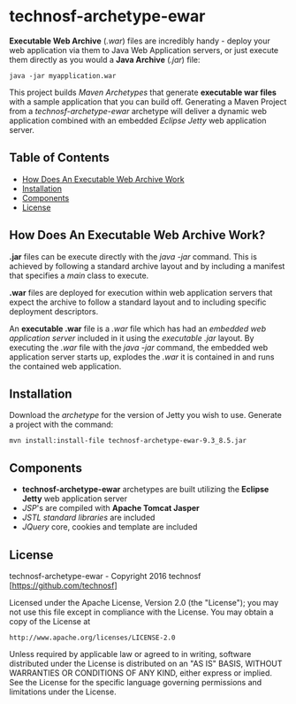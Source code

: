# technosf-archetype-ewar #

**Executable Web Archive** (*.war*) files are incredibly handy - deploy your web application via them to Java Web Application servers, or just execute them directly as you would a **Java Archive** (*.jar*) file:
	
	java -jar myapplication.war
	
This project builds _Maven Archetypes_ that generate **executable war files** with a sample application that you can build off. Generating a Maven Project from a _technosf-archetype-ewar_ archetype will deliver a dynamic web application combined with an embedded _Eclipse Jetty_ web application server.


## Table of Contents ##

- [How Does An Executable Web Archive Work](#how-does-an-executable-web-archive-work)
- [Installation ](#installation)
- [Components ](#components)
- [License](#license)


## How Does An Executable Web Archive Work? ##

**.jar** files can be execute directly with the _java -jar_ command. This is achieved by following a standard archive layout and by including a manifest that specifies a _main_ class to execute.

**.war** files are deployed for execution within web application servers that expect the archive to follow a standard layout and to including specific deployment descriptors.

An **executable .war** file is a _.war_ file which has had an _embedded web application server_ included in it using the *executable .jar* layout. By executing the *.war* file with the _java -jar_ command, the embedded web application server starts up, explodes the _.war_ it is contained in and runs the contained web application.


## Installation ##

Download the _archetype_ for the version of Jetty you wish to use. Generate a project with the command:
	
	mvn install:install-file technosf-archetype-ewar-9.3_8.5.jar


## Components ##

  * **technosf-archetype-ewar** archetypes are built utilizing the **Eclipse Jetty** web application server
  * _JSP_'s are compiled with **Apache Tomcat Jasper**
  * _JSTL standard libraries_ are included
  * _JQuery_ core, cookies and template are included 



## License ##

technosf-archetype-ewar - Copyright 2016 technosf [https://github.com/technosf]

Licensed under the Apache License, Version 2.0 (the "License");
you may not use this file except in compliance with the License.
You may obtain a copy of the License at

	http://www.apache.org/licenses/LICENSE-2.0

Unless required by applicable law or agreed to in writing, software
distributed under the License is distributed on an "AS IS" BASIS,
WITHOUT WARRANTIES OR CONDITIONS OF ANY KIND, either express or implied.
See the License for the specific language governing permissions and
limitations under the License.
